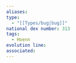 ```yaml
---
aliases: 
type:
  - "[[Types/bug|bug]]"
national dex number: 313
tags:
  - Hoenn
evolution line: 
associated:
---
```

